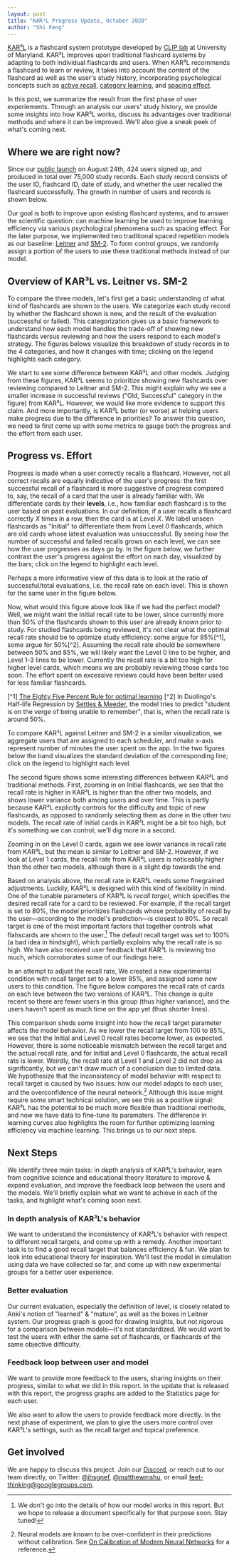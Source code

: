 ```yaml
---
layout: post
title: "KAR³L Progress Update, October 2020"
author: "Shi Feng"
---
```


<head>
  <meta charset="utf-8">
  <script src="https://cdn.jsdelivr.net/npm/vega@5"></script>
  <script src="https://cdn.jsdelivr.net/npm/vega-lite@4"></script>
  <script src="https://cdn.jsdelivr.net/npm/vega-embed@6"></script>
  <style>
    .myDiv {
      text-align: center;
    }
  </style>
</head>

[KAR³L](http://karl.qanta.org/) is a flashcard system prototype developed by [CLIP lab](https://wiki.umiacs.umd.edu/clip/index.php/Main_Page) at University of Maryland. KAR³L improves upon traditional flashcard systems by adapting to both individual flashcards and users. When KAR³L recommends a flashcard to learn or review, it takes into account the _content_ of the flashcard as well as the user's study history, incorporating psychological concepts such as [active recall](https://en.wikipedia.org/wiki/Active_recall), [category learning](https://en.wikipedia.org/wiki/Concept_learning), and [spacing effect](https://en.wikipedia.org/wiki/Spacing_effect).

In this post, we summarize the result from the first phase of user experiements. Through an analysis our users' study history, we provide some insights into how KAR³L works, discuss its advantages over traditional methods and where it can be improved. We'll also give a sneak peek of what's coming next.

## Where we are right now?
Since our [public launch](https://hsquizbowl.org/forums/viewtopic.php?f=123&p=379140&sid=8ae602e914bc1e56736a07030176c718) on August 24th, 424 users signed up, and produced in total over 75,000 study records. Each study record consists of the user ID, flashcard ID, date of study, and whether the user recalled the flashcard successfully. The growth in number of users and records is shown below.

<div id="vis1" class="myDiv"></div>

Our goal is both to improve upon existing flashcard systems, and to answer the scientific question: can machine learning be used to improve learning efficiency via various psychological phenomena such as spacing effect. For the later purpose, we implemented two traditional spaced repetition models as our baseline: [Leitner](https://en.wikipedia.org/wiki/Leitner_system) and [SM-2](https://en.wikipedia.org/wiki/SuperMemo). To form control groups, we randomly assign a portion of the users to use these traditional methods instead of our model.

## Overview of KAR³L vs. Leitner vs. SM-2
To compare the three models, let's first get a basic understanding of what kind of flashcards are shown to the users. We categorize each study record by whether the flashcard shown is new, and the result of the evaluation (successful or failed). This categorization gives us a basic framework to understand how each model handles the trade-off of showing new flashcards versus reviewing and how the users respond to each model's strategy. The figures belows visualize this breakdown of study records in to the 4 categories, and how it changes with time; clicking on the legend highlights each category.

<div id="vis2" class="myDiv"></div>

We start to see some difference between KAR³L and other models. Judging from these figures, KAR³L seems to prioritize showing new flashcards over reviewing compared to Leitner and SM-2. This might explain why we see a smaller increase in successful reviews ("Old, Successful" category in the figure) from KAR³L. However, we would like more evidence to support this claim. And more importantly, is KAR³L better (or worse) at helping users make progress due to the difference in priorities? To answer this question, we need to first come up with some metrics to gauge both the progress and the effort from each user.

## Progress vs. Effort
Progress is made when a user correctly recalls a flashcard. However, not all correct recalls are equally indicative of the user's progress: the first successful recall of a flashcard is more suggestive of progress compared to, say, the recall of a card that the user is already familiar with. We differentiate cards by their __levels__, i.e., how familiar each flashcard is to the user based on past evaluations. In our definition, if a user recalls a flashcard correctly $X$ times in a row, then the card is at Level $X$. We label unseen flashcards as "Initial" to differentiate them from Level 0 flashcards, which are old cards whose latest evaluation was unsuccessful. By seeing how the number of successful and failed recalls grows on each level, we can see how the user progresses as days go by. In the figure below, we further contrast the user's progress against the effort on each day, visualized by the bars; click on the legend to highlight each level.

<div id="vis3" class="myDiv"></div>

Perhaps a more informative view of this data is to look at the ratio of successful/total evaluations, i.e. the recall rate on each level. This is shown for the same user in the figure below.

<div id="vis4" class="myDiv"></div>

Now, what would this figure above look like if we had the perfect model? Well, we might want the Initial recall rate to be lower, since currently more than 50% of the flashcards shown to this user are already known prior to study. For studied flashcards being reviewed, it's not clear what the optimal recall rate should be to optimize study efficiency: some argue for 85%[^1], some argue for 50%[^2]. Assuming the recall rate should be somewhere between 50% and 85%, we will likely want the Level 0 line to be higher, and Level 1-3 lines to be lower. Currently the recall rate is a bit too high for higher level cards, which means we are probably reviewing those cards too soon. The effort spent on excessive reviews could have been better used for less familiar flashcards.

[^1] [The Eighty Five Percent Rule for optimal learning](https://www.nature.com/articles/s41467-019-12552-4)
[^2] In Duolingo's Half-life Regression by [Settles & Meeder](https://www.aclweb.org/anthology/P16-1174/), the model tries to predict "student is on the verge of being unable to remember", that is, when the recall rate is around 50%.

To compare KAR³L against Leitner and SM-2 in a similar visualization, we aggregate users that are assigned to each scheduler, and make x-axis represent number of minutes the user spent on the app. In the two figures below the band visualizes the standard deviation of the corresponding line; click on the legend to highlight each level.

<div id="vis5" class="myDiv"></div>
<div id="vis6" class="myDiv"></div>

The second figure shows some interesting differences between KAR³L and traditional methods. First, zooming in on Initial flashcards, we see that the recall rate is higher in KAR³L is higher than the other two models, and shows lower variance both among users and over time. This is partly because KAR³L explicitly controls for the difficulty and topic of new flashcards, as opposed to randomly selecting them as done in the other two models. The recall rate of Initial cards in KAR³L might be a bit too high, but it's something we can control; we'll dig more in a second.

Zooming in on the Level 0 cards, again we see lower variance in recall rate from KAR³L, but the mean is similar to Leitner and SM-2. However, if we look at Level 1 cards, the recall rate from KAR³L users is noticeably higher than the other two models, although there is a slight dip towards the end.

Based on analysis above, the recall rate in KAR³L needs some finegrained adjustments. Luckily, KAR³L is designed with this kind of flexibility in mind. One of the tunable parameters of KAR³L is _recall target_, which specifies the desired recall rate for a card to be reviewed. For example, if the recall target is set to 80%, the model prioritizes flashcards whose probability of recall by the user—according to the model's prediction—is closest to 80%. So recall target is one of the most important factors that together controls what flahscards are shown to the user.[^3] The default recall target was set to 100% (a bad idea in hindsight), which partially explains why the recall rate is so high. We have also received user feedback that KAR³L is reviewing too much, which corroborates some of our findings here.

In an attempt to adjust the recall rate, We created a new experimental condition with recall target set to a lower 85%, and assigned some new users to this condition. The figure below compares the recall rate of cards on each leve between the two versions of KAR³L. This change is quite recent so there are fewer users in this group (thus higher variance), and the users haven't spent as much time on the app yet (thus shorter lines).

[^3]: We don't go into the details of how our model works in this report. But we hope to release a document specifically for that purpose soon. Stay tuned!

<div id="vis7" class="myDiv"></div>

This comparison sheds some insight into how the recall target parameter affects the model behavior. As we lower the recall target from $100%$ to 85%, we see that the Initial and Level 0 recall rates become lower, as expected. However, there is some noticeable mismatch between the recall target and the actual recall rate, and for Initial and Level 0 flashcards, the actual recall rate is lower. Weirdly, the recall rate at Level 1 and Level 2 did not drop as significantly, but we can't draw much of a conclusion due to limited data. We hypothesize that the inconsistency of model behavior with respect to recall target is caused by two issues: how our model adapts to each user, and the overconfidence of the neural network.[^4] Although this issue might require some smart technical solution, we see this as a positive signal: KAR³L has the potential to be much more flexible than traditional methods, and now we have data to fine-tune its paramaters. The difference in learning curves also highlights the room for further optimizing learning efficiency via machine learning. This brings us to our next steps. 

[^4]: Neural models are known to be over-confident in their predictions without calibration. See [On Calibration of Modern Neural Networks](https://arxiv.org/abs/1706.04599) for a reference.

## Next Steps
We identify three main tasks: in depth analysis of KAR³L's behavior, learn from cognitive science and educational theory literature to improve & expand evaluation, and improve the feedback loop between the users and the models. We'll briefly explain what we want to achieve in each of the tasks, and highlight what's coming soon next.

### In depth analysis of KAR³L's behavior
We want to understand the inconsistency of KAR³L's behavior with respect to different recall targets, and come up with a remedy. Another important task is to find a good recall target that balances efficiency & fun. We plan to look into educational theory for inspiration. We'll test the model in simulation using data we have collected so far, and come up with new experimental groups for a better user experience.

### Better evaluation
Our current evaluation, especially the definition of level, is closely related to Anki's notion of "learned" & "mature", as well as the boxes in Leitner system. Our progress graph is good for drawing insights, but not rigorous for a comparison between models—it's not standardized. We would want to test the users with either the same set of flashcards, or flashcards of the same objective difficulty.

### Feedback loop between user and model
We want to provide more feedback to the users, sharing insights on their progress, similar to what we did in this report. In the update that is released with this report, the progress graphs are added to the Statistics page for each user.

We also want to allow the users to provide feedback more directly. In the next phase of experiment, we plan to give the users more control over KAR³L's settings, such as the recall target and topical preference.

## Get involved
We are happy to discuss this project. Join our [Discord](https://discord.com/invite/PTfEmHd), or reach out to our team directly, on Twitter: [@ihsgnef](https://twitter.com/ihsgnef), [@matthewmshu](https://twitter.com/@matthewmshu), or email [feet-thinking@googlegroups.com](feet-thinking@googlegroups.com).

<div id="vis8" class="myDiv"></div>
<div id="vis9" class="myDiv"></div>

<div id="vis10" class="myDiv"></div>
<div id="vis11" class="myDiv"></div>

<div id="vis12" class="myDiv"></div>
<div id="vis13" class="myDiv"></div>

<script type="text/javascript">
  vegaEmbed('#vis1', "https://raw.githubusercontent.com/ihsgnef/ihsgnef.github.io/master/images/n_users_and_n_records.json").catch(console.error);
  vegaEmbed('#vis2', "https://raw.githubusercontent.com/ihsgnef/ihsgnef.github.io/master/images/new_old_correct_wrong.json").catch(console.error);
  vegaEmbed('#vis3', "https://raw.githubusercontent.com/ihsgnef/ihsgnef.github.io/master/images/463_user_level_vs_effort.json").catch(console.error);
  vegaEmbed('#vis4', "https://raw.githubusercontent.com/ihsgnef/ihsgnef.github.io/master/images/463_user_level_ratio.json").catch(console.error);
  vegaEmbed('#vis5', "https://raw.githubusercontent.com/ihsgnef/ihsgnef.github.io/master/images/repetition_model_level_vs_effort.json").catch(console.error);
  vegaEmbed('#vis6', "https://raw.githubusercontent.com/ihsgnef/ihsgnef.github.io/master/images/repetition_model_level_ratio.json").catch(console.error);
  vegaEmbed('#vis7', "https://raw.githubusercontent.com/ihsgnef/ihsgnef.github.io/master/images/100vs85_level_ratio.json").catch(console.error);
  vegaEmbed('#vis8', "https://raw.githubusercontent.com/ihsgnef/ihsgnef.github.io/master/images/413_user_level_vs_effort.json").catch(console.error);
  vegaEmbed('#vis9', "https://raw.githubusercontent.com/ihsgnef/ihsgnef.github.io/master/images/413_user_level_ratio.json").catch(console.error);
  vegaEmbed('#vis10', "https://raw.githubusercontent.com/ihsgnef/ihsgnef.github.io/master/images/123_user_level_vs_effort.json").catch(console.error);
  vegaEmbed('#vis11', "https://raw.githubusercontent.com/ihsgnef/ihsgnef.github.io/master/images/123_user_level_ratio.json").catch(console.error);
  vegaEmbed('#vis12', "https://raw.githubusercontent.com/ihsgnef/ihsgnef.github.io/master/images/38_user_level_vs_effort.json").catch(console.error);
  vegaEmbed('#vis13', "https://raw.githubusercontent.com/ihsgnef/ihsgnef.github.io/master/images/38_user_level_ratio.json").catch(console.error);
</script>
